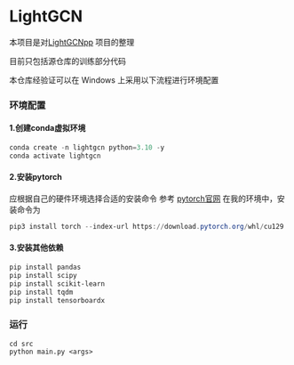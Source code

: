 # LightGCN

本项目是对[LightGCNpp](https://github.com/geon0325/LightGCNpp) 项目的整理

目前只包括源仓库的训练部分代码

本仓库经验证可以在 Windows 上采用以下流程进行环境配置

### 环境配置
#### 1.创建conda虚拟环境
```powershell
conda create -n lightgcn python=3.10 -y
conda activate lightgcn
```

#### 2.安装pytorch
应根据自己的硬件环境选择合适的安装命令
参考 [pytorch官网](https://pytorch.org/get-started/locally/)
在我的环境中，安装命令为
```powershell
pip3 install torch --index-url https://download.pytorch.org/whl/cu129
```
#### 3.安装其他依赖
```powershell
pip install pandas
pip install scipy
pip install scikit-learn
pip install tqdm
pip install tensorboardx
```

### 运行

```shell
cd src
python main.py <args>
```